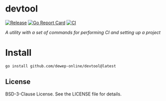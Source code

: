 # devtool

[![Release](https://img.shields.io/github/release/dewep-online/devtool.svg?style=flat-square)](https://github.com/dewep-online/devtool/releases/latest)
[![Go Report Card](https://goreportcard.com/badge/github.com/dewep-online/devtool)](https://goreportcard.com/report/github.com/dewep-online/devtool)
[![CI](https://github.com/dewep-online/devtool/actions/workflows/ci.yml/badge.svg)](https://github.com/dewep-online/devtool/actions/workflows/ci.yml)

_A utility with a set of commands for performing CI and setting up a project_

# Install

```bash
go install github.com/dewep-online/devtool@latest
```

## License

BSD-3-Clause License. See the LICENSE file for details.

